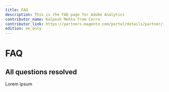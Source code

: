 ```yaml
---
title: FAQ
description: This is the FAQ page for Adobe Analytics
contributor_name: Kalpesh Mehta from Corra
contributor_link: https://partners.magento.com/portal/details/partner/id/70/
edition: ee_only
---
```


# FAQ

## All questions resolved

Lorem ipsum